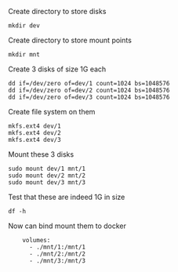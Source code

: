 Create directory to store disks
```
mkdir dev
```

Create directory to store mount points
```
mkdir mnt
```

Create 3 disks of size 1G each
```
dd if=/dev/zero of=dev/1 count=1024 bs=1048576
dd if=/dev/zero of=dev/2 count=1024 bs=1048576
dd if=/dev/zero of=dev/3 count=1024 bs=1048576
```

Create file system on them
```
mkfs.ext4 dev/1
mkfs.ext4 dev/2
mkfs.ext4 dev/3
```

Mount these 3 disks
```
sudo mount dev/1 mnt/1
sudo mount dev/2 mnt/2
sudo mount dev/3 mnt/3
```

Test that these are indeed 1G in size
```
df -h 
```


Now can bind mount them to docker
```
    volumes:
      - ./mnt/1:/mnt/1
      - ./mnt/2:/mnt/2
      - ./mnt/3:/mnt/3
```
